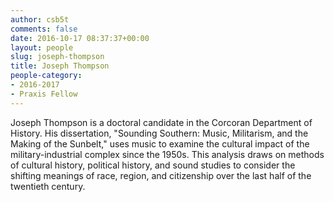 ```yaml
---
author: csb5t
comments: false
date: 2016-10-17 08:37:37+00:00
layout: people
slug: joseph-thompson
title: Joseph Thompson
people-category:
- 2016-2017
- Praxis Fellow
---
```


Joseph Thompson is a doctoral candidate in the Corcoran Department of History. His dissertation, "Sounding Southern: Music, Militarism, and the Making of the Sunbelt," uses music to examine the cultural impact of the military-industrial complex since the 1950s. This analysis draws on methods of cultural history, political history, and sound studies to consider the shifting meanings of race, region, and citizenship over the last half of the twentieth century.
